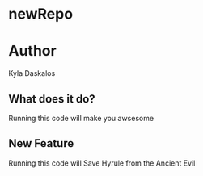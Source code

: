 # newRepo

# Author
Kyla Daskalos

## What does it do?
Running this code will make you awsesome

## New Feature
Running this code will Save Hyrule from the Ancient Evil
